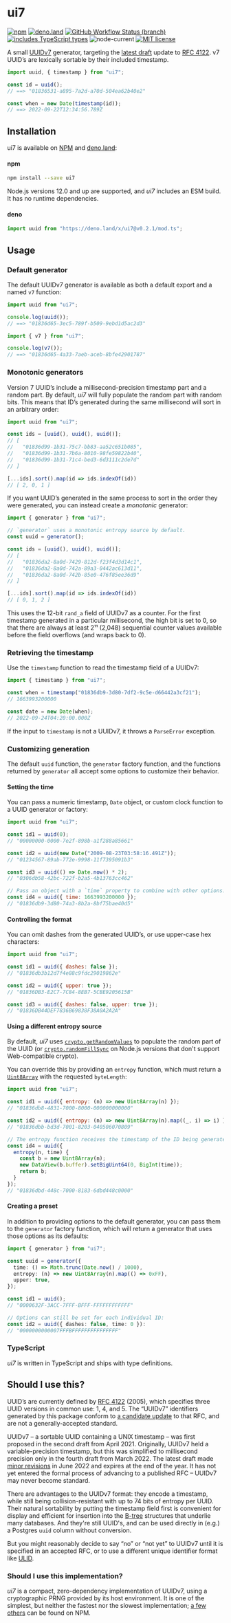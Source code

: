 ui7
===

[![npm](https://img.shields.io/npm/v/ui7?color=gray&label=%20&logo=npm)][npm]
[![deno.land](https://img.shields.io/github/v/tag/silverlyra/ui7?color=gray&label=%20&logo=deno&sort=semver)][deno]
[![GitHub Workflow Status (branch)](https://img.shields.io/github/workflow/status/silverlyra/ui7/CI/main?label=%20&logo=github)][build]
[![includes TypeScript types](https://img.shields.io/npm/types/ui7?color=333&label=%20&logo=typescript&logoColor=58baee)][typescript]
![node-current](https://img.shields.io/node/v/ui7?color=444&label=%20&logo=node.js)
[![MIT license](https://img.shields.io/npm/l/ui7?color=3ae)][license]

[npm]: https://www.npmjs.com/package/ui7
[deno]: https://deno.land/x/ui7
[build]: https://github.com/silverlyra/ui7/actions/workflows/ci.yml?query=branch%3Amain
[typescript]: https://deno.land/x/ui7/mod.ts
[license]: ./LICENSE

A small [UUIDv7][] generator, targeting the [latest draft][] update to [RFC 4122][]. v7 UUID’s are lexically sortable by their included timestamp.

[UUIDV7]: https://www.ietf.org/archive/id/draft-peabody-dispatch-new-uuid-format-04.html#name-uuid-version-7
[latest draft]: https://www.ietf.org/archive/id/draft-peabody-dispatch-new-uuid-format-04.html
[RFC 4122]: https://datatracker.ietf.org/doc/html/rfc4122

```js
import uuid, { timestamp } from "ui7";

const id = uuid();
// ==> "01836531-a895-7a2d-a70d-504ea62b40e2"

const when = new Date(timestamp(id));
// ==> 2022-09-22T12:34:56.789Z
```

## Installation

ui7 is available on [NPM][npm] and [deno.land][deno]:

#### npm

```sh
npm install --save ui7
```

Node.js versions 12.0 and up are supported, and _ui7_ includes an ESM build. It has no runtime dependencies.

#### deno

```ts
import uuid from "https://deno.land/x/ui7@v0.2.1/mod.ts";
```

## Usage


### Default generator

The default UUIDv7 generator is available as both a default export and a named `v7` function:

```js
import uuid from "ui7";

console.log(uuid());
// ==> "01836d65-3ec5-789f-b509-9ebd1d5ac2d3"
```

```js
import { v7 } from "ui7";

console.log(v7());
// ==> "01836d65-4a33-7aeb-aceb-8bfe42901787"
```

### Monotonic generators

Version 7 UUID’s include a millisecond-precision timestamp part and a random part. By default, _ui7_ will fully populate the random part with random bits. This means that ID’s generated during the same millisecond will sort in an arbitrary order:

```js
import uuid from "ui7";

const ids = [uuid(), uuid(), uuid()];
// [
//   "01836d99-1b31-75c7-bb83-aa52c651b085",
//   "01836d99-1b31-7b6a-8010-98fe59822b40",
//   "01836d99-1b31-71c4-bed3-6d3111c2de7d"
// ]

[...ids].sort().map(id => ids.indexOf(id))
// [ 2, 0, 1 ]
```

If you want UUID’s generated in the same process to sort in the order they were generated, you can instead create a _monotonic_ generator:

```js
import { generator } from "ui7";

// `generator` uses a monotonic entropy source by default.
const uuid = generator();

const ids = [uuid(), uuid(), uuid()];
// [
//   "01836da2-8a0d-7429-812d-f23f4d3d14c1",
//   "01836da2-8a0d-742a-89a3-0442ac613d11",
//   "01836da2-8a0d-742b-85e0-476f85ee36d9"
// ]

[...ids].sort().map(id => ids.indexOf(id))
// [ 0, 1, 2 ]
```

This uses the 12-bit `rand_a` field of UUIDv7 as a counter. For the first timestamp generated in a particular millisecond, the high bit is set to 0, so that there are always at least 2¹¹ (2,048) sequential counter values available before the field overflows (and wraps back to 0).

### Retrieving the timestamp

Use the `timestamp` function to read the timestamp field of a UUIDv7:

```js
import { timestamp } from "ui7";

const when = timestamp("01836db9-3d80-7df2-9c5e-d66442a3cf21");
// 1663993200000

const date = new Date(when);
// 2022-09-24T04:20:00.000Z
```

If the input to `timestamp` is not a UUIDv7, it throws a `ParseError` exception.

### Customizing generation

The default `uuid` function, the `generator` factory function, and the functions returned by `generator` all accept some options to customize their behavior.

#### Setting the time

You can pass a numeric timestamp, `Date` object, or custom clock function to a UUID generator or factory:

```js
import uuid from "ui7";

const id1 = uuid(0);
// "00000000-0000-7e2f-898b-a1f288a85661"

const id2 = uuid(new Date("2009-08-23T03:58:16.491Z"));
// "01234567-89ab-772e-9998-11f7395091b3"

const id3 = uuid(() => Date.now() * 2);
// "0306db58-42bc-722f-b2a5-4b13763cc462"

// Pass an object with a `time` property to combine with other options:
const id4 = uuid({ time: 1663993200000 });
// "01836db9-3d80-74a3-8b2a-8bf75bae40d5"
```

#### Controlling the format

You can omit dashes from the generated UUID’s, or use upper-case hex characters:

```js
import uuid from "ui7";

const id1 = uuid({ dashes: false });
// "01836db3b12d7f4e88c9fdc29019862e"

const id2 = uuid({ upper: true });
// "01836DB3-E2C7-7C84-8EB7-5CBE9205615B"

const id3 = uuid({ dashes: false, upper: true });
// "01836DB44DEF7836B69838F38A0A2A2A"
```

#### Using a different entropy source

By default, _ui7_ uses [`crypto.getRandomValues`][webcrypto] to populate the random part of the UUID (or [`crypto.randomFillSync`][fillsync] on Node.js versions that don't support Web-compatible crypto).

You can override this by providing an `entropy` function, which must return a [`Uint8Array`][u8a] with the requested `byteLength`:

```js
import uuid from "ui7";

const id1 = uuid({ entropy: (n) => new Uint8Array(n) });
// "01836db8-4831-7000-8000-000000000000"

const id2 = uuid({ entropy: (n) => new Uint8Array(n).map((_, i) => i) })
// "01836dbb-bd3d-7001-8203-040506070809"

// The entropy function receives the timestamp of the ID being generated:
const id4 = uuid({
  entropy(n, time) {
    const b = new Uint8Array(n);
    new DataView(b.buffer).setBigUint64(0, BigInt(time));
    return b;
  }
});
// "01836dbd-448c-7000-8183-6dbd448c0000"
```

[webcrypto]: https://developer.mozilla.org/en-US/docs/Web/API/Crypto/getRandomValues
[fillsync]: https://nodejs.org/api/crypto.html#cryptorandomfillsyncbuffer-offset-size
[u8a]: https://developer.mozilla.org/en-US/docs/Web/JavaScript/Reference/Global_Objects/Uint8Array

#### Creating a preset

In addition to providing options to the default generator, you can pass them to the `generator` factory function, which will return a generator that uses those options as its defaults:

```ts
import { generator } from "ui7";

const uuid = generator({
  time: () => Math.trunc(Date.now() / 1000),
  entropy: (n) => new Uint8Array(n).map(() => 0xFF),
  upper: true,
});

const id1 = uuid();
// "0000632F-3ACC-7FFF-BFFF-FFFFFFFFFFFF"

// Options can still be set for each individual ID:
const id2 = uuid({ dashes: false, time: 0 }):
// "0000000000007FFFBFFFFFFFFFFFFFFF"

```

### TypeScript

_ui7_ is written in TypeScript and ships with type definitions.

## Should I use this?

UUID’s are currently defined by [RFC 4122][] (2005), which specifies three UUID versions in common use: 1, 4, and 5. The “UUIDv7” identifiers generated by this package conform to [a candidate update][ietf tracker] to that RFC, and are not a generally-accepted standard.

UUIDv7 – a sortable UUID containing a UNIX timestamp – was first proposed in the second draft from April 2021. Originally, UUIDv7 held a variable-precision timestamp, but this was simplified to millisecond precision only in the fourth draft from March 2022. The latest draft made [minor revisions][dcl] in June 2022 and expires at the end of the year. It has not yet entered the formal process of advancing to a published RFC – UUIDv7 may never become standard.

There are advantages to the UUIDv7 format: they encode a timestamp, while still being collision-resistant with up to 74 bits of entropy per UUID. Their natural sortability by putting the timestamp field first is convenient for display and efficient for insertion into the [B-tree][] structures that underlie many databases. And they're still UUID's, and can be used directly in (e.g.) a Postgres `uuid` column without conversion.

But you might reasonably decide to say “no” or “not yet” to UUIDv7 until it is specified in an accepted RFC, or to use a different unique identifier format like [ULID][].

### Should I use this implementation?

_ui7_ is a compact, zero-dependency implementation of UUIDv7, using a cryptographic PRNG provided by its host environment. It is one of the simplest, but neither the fastest nor the slowest implementation; [a few others][others] can be found on NPM.

[ietf tracker]: https://datatracker.ietf.org/doc/draft-peabody-dispatch-new-uuid-format/
[dcl]: https://www.ietf.org/archive/id/draft-peabody-dispatch-new-uuid-format-04.html#section-3.1-2
[B-tree]: https://www.cs.cornell.edu/courses/cs3110/2012sp/recitations/rec25-B-trees/rec25.html
[ULID]: https://github.com/ulid/spec#readme
[others]: https://www.npmjs.com/search?q=uuidv7
